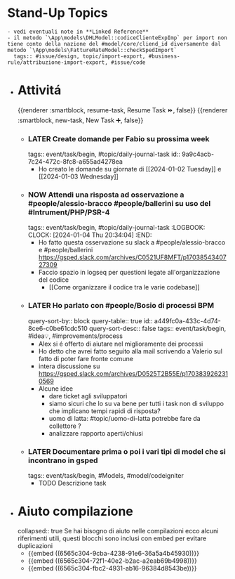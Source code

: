 # Stand-Up Topics
	- vedi eventuali note in **Linked Reference**
	- il metodo `\App\models\DHLModel::codiceClienteExpImp` per import non tiene conto della nazione del #model/core/cliend_id diversamente dal metodo `\App\models\FattureRateModel::checkSpedImport`
	  tags:: #issue/design, topic/import-export, #business-rule/attribuzione-import-export, #issue/code
- # Attivitá
  {{renderer :smartblock, resume-task, Resume Task ⏩️, false}} {{renderer :smartblock, new-task, New Task ➕, false}}
	- ### LATER Create domande per Fabio su prossima week
	  tags:: event/task/begin, #topic/daily-journal-task
	  id:: 9a9c4acb-7c24-472c-8fc8-a655ad4278ea
		- Ho creato le domande su giornate di [[2024-01-02 Tuesday]] e [[2024-01-03 Wednesday]]
	- ### NOW Attendi una risposta ad osservazione a #people/alessio-bracco #people/ballerini su uso del #Intrument/PHP/PSR-4
	  tags:: event/task/begin, #topic/daily-journal-task
	  :LOGBOOK:
	  CLOCK: [2024-01-04 Thu 20:34:04]
	  :END:
		- Ho fatto questa osservazione su slack a #people/alessio-bracco e #people/ballerini https://gsped.slack.com/archives/C0521UF8MFT/p1703854340727309
		- Faccio spazio in logseq per questioni legate all'organizzazione del codice
			- [[Come organizzare il codice tra le varie codebase]]
	- ### LATER Ho parlato con #people/Bosio di processi BPM
	  query-sort-by:: block
	  query-table:: true
	  id:: a449fc0a-433c-4d74-8ce6-c0be61cdc510
	  query-sort-desc:: false
	  tags:: event/task/begin, #idea💡, #improvements/process
		- Alex si é offerto di aiutare nel miglioramente dei processi
		- Ho detto che avrei fatto seguito alla mail scrivendo a Valerio sul fatto di poter fare fronte comune
		- intera discussione su https://gsped.slack.com/archives/D0525T2B55E/p1703839262310569
		- Alcune idee
			- dare ticket agli sviluppatori
			- siamo sicuri che lo su va bene per tutti i task non di sviluppo che implicano tempi rapidi di risposta?
			- uomo di latta: #topic/uomo-di-latta potrebbe fare da collettore ?
			- analizzare rapporto aperti/chiusi
	- ### LATER Documentare prima o poi i vari tipi di model che si incontrano in gsped
	  tags:: event/task/begin, #Models, #model/codeigniter
		- TODO Descrizione task
- # Aiuto compilazione
  collapsed:: true
  Se hai bisogno di aiuto nelle compilazioni ecco alcuni riferimenti utili, questi blocchi sono inclusi con embed per evitare duplicazioni
	- {{embed ((6565c304-9cba-4238-91e6-36a5a4b45930))}}
	- {{embed ((6565c304-72f1-40e2-b2ac-a2eab69b4998))}}
	- {{embed ((6565c304-fbc2-4931-ab16-96384d8543be))}}